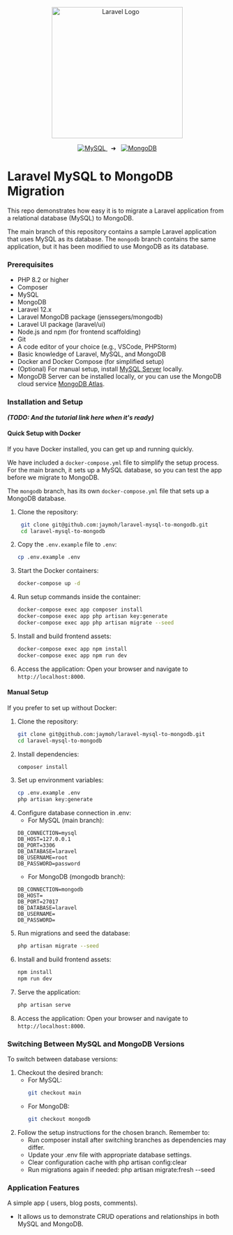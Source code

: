 <p align="center"><a href="https://laravel.com" target="_blank"><img src="https://raw.githubusercontent.com/laravel/art/master/logo-lockup/5%20SVG/2%20CMYK/1%20Full%20Color/laravel-logolockup-cmyk-red.svg" width="300" alt="Laravel Logo"></a></p>

<p align="center">
  <a href="https://www.mysql.com">
    <img src="https://img.shields.io/badge/MySQL-00000F?style=for-the-badge&logo=mysql&logoColor=white" alt="MySQL">
  </a>
 &nbsp;&nbsp;➜&nbsp;&nbsp;
  <a href="https://www.mongodb.com">
    <img src="https://img.shields.io/badge/MongoDB-4EA94B?style=for-the-badge&logo=mongodb&logoColor=white" alt="MongoDB">
  </a>
</p>

# Laravel MySQL to MongoDB Migration

This repo demonstrates how easy it is to migrate a Laravel application from a relational database (MySQL) to MongoDB.

The main branch of this repository contains a sample Laravel application that uses MySQL as its database.
The `mongodb` branch contains the same application, but it has been modified to use MongoDB as its database.

### Prerequisites

- PHP 8.2 or higher
- Composer
- MySQL
- MongoDB
- Laravel 12.x
- Laravel MongoDB package (jenssegers/mongodb)
- Laravel UI package (laravel/ui)
- Node.js and npm (for frontend scaffolding)
- Git
- A code editor of your choice (e.g., VSCode, PHPStorm)
- Basic knowledge of Laravel, MySQL, and MongoDB
- Docker and Docker Compose (for simplified setup)
- (Optional) For manual setup, install [MySQL Server](https://dev.mysql.com/downloads/mysql/) locally. 
- MongoDB Server can be installed locally, or you can use the MongoDB cloud service [MongoDB Atlas](https://www.mongodb.com/atlas).

### Installation and Setup

**_(TODO: And the tutorial link here when it's ready)_**

#### Quick Setup with Docker

If you have Docker installed, you can get up and running quickly.

We have included a `docker-compose.yml` file to simplify the setup process. For the main branch, it sets up a MySQL
database, so you can test the app before we migrate to MongoDB.

The `mongodb` branch, has its own `docker-compose.yml` file that sets up a MongoDB database.

1. Clone the repository:
   ```bash
    git clone git@github.com:jaymoh/laravel-mysql-to-mongodb.git
    cd laravel-mysql-to-mongodb
    ```
2. Copy the `.env.example` file to `.env`:
   ```bash
   cp .env.example .env
   ```
3. Start the Docker containers:
   ```bash
   docker-compose up -d
   ```
4. Run setup commands inside the container:
    ```bash
   docker-compose exec app composer install
   docker-compose exec app php artisan key:generate
   docker-compose exec app php artisan migrate --seed
   ```
5. Install and build frontend assets:
    ```bash
   docker-compose exec app npm install
   docker-compose exec app npm run dev
   ```
6. Access the application:
   Open your browser and navigate to `http://localhost:8000`.

#### Manual Setup

If you prefer to set up without Docker:

1. Clone the repository:
   ```bash
   git clone git@github.com:jaymoh/laravel-mysql-to-mongodb.git
   cd laravel-mysql-to-mongodb
    ```
2. Install dependencies:
   ```bash
   composer install
   ```
3. Set up environment variables:
    ```bash
   cp .env.example .env
   php artisan key:generate
    ```
4. Configure database connection in .env:
    - For MySQL (main branch):
   ```env
   DB_CONNECTION=mysql
   DB_HOST=127.0.0.1
   DB_PORT=3306
   DB_DATABASE=laravel
   DB_USERNAME=root
   DB_PASSWORD=password
    ```
    - For MongoDB (mongodb branch):
    ```env
    DB_CONNECTION=mongodb
    DB_HOST=
    DB_PORT=27017
    DB_DATABASE=laravel
    DB_USERNAME=
    DB_PASSWORD=
    ```
5. Run migrations and seed the database:
   ```bash
   php artisan migrate --seed
   ```
6. Install and build frontend assets:
   ```bash
   npm install
   npm run dev
   ```
7. Serve the application:
    ```bash
    php artisan serve
     ```
8. Access the application:
    Open your browser and navigate to `http://localhost:8000`.

### Switching Between MySQL and MongoDB Versions

To switch between database versions:

1. Checkout the desired branch:
   - For MySQL:
     ```bash
     git checkout main
     ```
   - For MongoDB:
     ```bash
     git checkout mongodb
     ```
2. Follow the setup instructions for the chosen branch. Remember to:
    - Run composer install after switching branches as dependencies may differ.
    - Update your .env file with appropriate database settings.
    - Clear configuration cache with php artisan config:clear
    - Run migrations again if needed: php artisan migrate:fresh --seed

### Application Features
A simple app ( users, blog posts, comments).
- It allows us to demonstrate CRUD operations and relationships in both MySQL and MongoDB.
